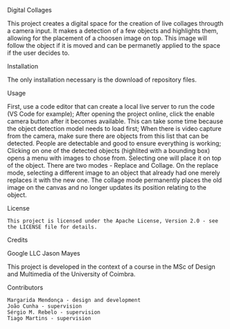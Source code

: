 Digital Collages

This project creates a digital space for the creation of live collages througth a camera input. It makes a detection of a few objects and highlights them, allowing for the placement of a choosen image on top. This image will follow the object if it is moved and can be permanetly applied to the space if the user decides to.

Installation

The only installation necessary is the download of repository files.

Usage

First, use a code editor that can create a local live server to run the code (VS Code for example);
After opening the project online, click the enable camera button after it becomes available. This can take some time because the object detection model needs to load first;
When there is video capture from the camera, make sure there are objects from this list that can be detected. People are detectable and good to ensure everything is working;
Clicking on one of the detected objects (highlited with a bounding box) opens a menu with images to chose from. Selecting one will place it on top of the object.
There are two modes - Replace and Collage. On the replace mode, selecting a different image to an object that already had one merely replaces it with the new one. The collage mode permanently places the old image on the canvas and no longer updates its position relating to the object. 

License

    This project is licensed under the Apache License, Version 2.0 - see the LICENSE file for details.

Credits

Google LLC
Jason Mayes

This project is developed in the context of a course in the MSc of Design and Multimedia of the University of Coimbra.

Contributors

    Margarida Mendonça - design and development
    João Cunha - supervision
    Sérgio M. Rebelo - supervision
    Tiago Martins - supervision
